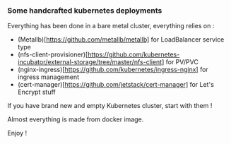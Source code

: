 ### Some handcrafted kubernetes deployments

Everything has been done in a bare metal cluster, everything relies on :
* (Metallb)[https://github.com/metallb/metallb] for LoadBalancer service type
* (nfs-client-provisioner)[https://github.com/kubernetes-incubator/external-storage/tree/master/nfs-client] for PV/PVC
* (nginx-ingress)[https://github.com/kubernetes/ingress-nginx] for ingress management
* (cert-manager)[https://github.com/jetstack/cert-manager] for Let's Encrypt stuff

If you have brand new and empty Kubernetes cluster, start with them !

Almost everything is made from docker image.

Enjoy !


